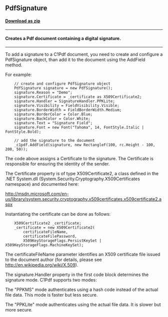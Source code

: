 ## PdfSignature
#### [Download as zip](https://grapecity.github.io/DownGit/#/home?url=https://github.com/GrapeCity/ComponentOne-WinForms-Samples/tree/master/NetFramework\Pdf\CS\PdfSignature)
____
#### Creates a Pdf document containing a digital signature.
____
To add a signature to a C1Pdf document, you need to create and configure a PdfSignature object, than add it to the document using the AddField method. 

For example: 

```
	// create and configure PdfSignature object
	PdfSignature signature = new PdfSignature();
	signature.Reason = "Demo";
	signature.Certificate = _certificate as X509Certificate2;
	signature.Handler = SignatureHandler.PPKLite;
	signature.Visibility = FieldVisibility.Visible;
	signature.BorderWidth = FieldBorderWidth.Medium;
	signature.BorderColor = Color.Blue;
	signature.BackColor = Color.White;
	signature.Text = "Signature Field";
	signature.Font = new Font("Tahoma", 14, FontStyle.Italic | FontStyle.Bold);

	// add the signature to the document
	_c1pdf.AddField(signature, new RectangleF(100, rc.Height - 100, 200, 50));
```

The code above assigns a Certificate to the signature. The Certificate is responsible for ensuring the identity of the sender. 

The Certificate property is of type X509Certificate2, a class defined in the .NET System.dll (System.Security.Cryptography.X509Certificates namespace) and documented here: 

http://msdn.microsoft.com/en-us/library/system.security.cryptography.x509certificates.x509certificate2.aspx 

Instantiating the certificate can be done as follows: 

```
	X509Certificate2 _certificate;
	_certificate = new X509Certificate2(
		certificateFileName, 
		certificateFilePassword, 
		X509KeyStorageFlags.PersistKeySet | X509KeyStorageFlags.MachineKeySet);
```

The certificateFileName parameter identifies an X509 certificate file issued to the document author (for details, please see http://en.wikipedia.org/wiki/X.509). 

The signature.Handler property in the first code block determines the signature mode. C1Pdf supports two modes: 

The "PPKMS" mode authenticates using a hash code instead of the actual file data. This mode is faster but less secure. 

The "PPKLite" mode authenticates using the actual file data. It is slower but more secure. 

